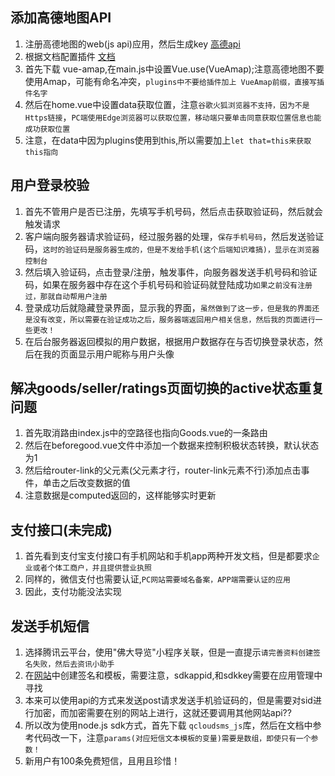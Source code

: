 ## 添加高德地图API
1. 注册高德地图的web(js api)应用，然后生成key [高德api](https://lbs.amap.com/dev/key/app)
2. 根据文档配置插件 [文档](https://lbs.amap.com/api/javascript-api/guide/abc/basetype)
3. 首先下载 vue-amap,在main.js中设置Vue.use(VueAmap);注意高德地图不要使用Amap，可能有命名冲突，`plugins中不要给插件加上 VueAmap前缀，直接写插件名字`
4. 然后在home.vue中设置data获取位置，注意`谷歌火狐浏览器不支持，因为不是Https链接`，`PC端使用Edge浏览器可以获取位置，移动端只要单击同意获取位置信息也能成功获取位置`
5. 注意，在data中因为plugins使用到this,所以需要加上`let that=this来获取this指向`

## 用户登录校验
1. 首先不管用户是否已注册，先填写手机号码，然后点击获取验证码，然后就会触发请求
2. 客户端向服务器请求验证码，经过服务器的处理，`保存手机号码`，然后发送验证码，`这时的验证码是服务器生成的，但是不发给手机(这个后端知识难搞)，显示在浏览器控制台`
3. 然后填入验证码，点击登录/注册，触发事件，向服务器发送手机号码和验证码，如果在服务器中存在这个手机号码和验证码就登陆成功`如果之前没有注册过，那就自动帮用户注册`
4. 登录成功后就隐藏登录界面，显示我的界面，`虽然做到了这一步，但是我的界面还是没有改变，所以需要在验证成功之后，服务器端返回用户相关信息，然后我的页面进行一些更改！`
5. 在后台服务器返回模拟的用户数据，根据用户数据存在与否切换登录状态，然后在我的页面显示用户昵称与用户头像

## 解决goods/seller/ratings页面切换的active状态重复问题
1. 首先取消路由index.js中的空路径也指向Goods.vue的一条路由
2. 然后在beforegood.vue文件中添加一个数据来控制积极状态转换，默认状态为1
3. 然后给router-link的父元素(父元素才行，router-link元素不行)添加点击事件，单击之后改变数据的值
4. 注意数据是computed返回的，这样能够实时更新

## 支付接口(未完成)
1. 首先看到支付宝支付接口有手机网站和手机app两种开发文档，但是都要求`企业或者个体工商户，并且提供营业执照`
2. 同样的，微信支付也需要认证,`PC网站需要域名备案，APP端需要认证的应用`
3. 因此，支付功能没法实现

## 发送手机短信
1. 选择腾讯云平台，使用"佛大导览"小程序关联，但是一直提示`请完善资料创建签名失败，然后去资讯小助手`
2. 在[网站](https://console.cloud.tencent.com/smsv2)中创建签名和模板，需要注意，sdkappid,和sdkkey需要在应用管理中寻找
3. 本来可以使用api的方式来发送post请求发送手机验证码的，但是需要对sid进行加密，而加密需要在别的网站上进行，这就还要调用其他网站api??
4. 所以改为使用node.js sdk方式，首先下载 `qcloudsms_js`库，然后在文档中参考代码改一下，注意`params(对应短信文本模板的变量)需要是数组，即使只有一个参数！`
5. 新用户有100条免费短信，且用且珍惜！




